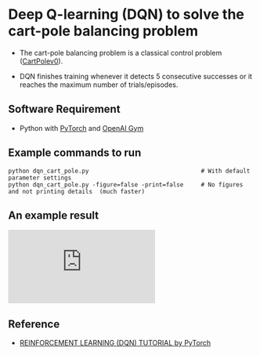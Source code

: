 # Deep Q-learning (DQN) to solve the cart-pole balancing problem

* The cart-pole balancing problem is a classical control problem
([CartPolev0](https://github.com/openai/gym/wiki/CartPole-v0)).

* DQN finishes training whenever it detects 5 consecutive successes or it reaches the maximum number of trials/episodes.

## Software Requirement
* Python with [PyTorch](https://pytorch.org/) and [OpenAI Gym](https://gym.openai.com/)

## Example commands to run
```
python dqn_cart_pole.py                                # With default parameter settings
python dqn_cart_pole.py -figure=false -print=false     # No figures and not printing details  (much faster)
```
## An example result
![alt text](https://raw.github.com/exalearn/reinforcement_learning/blob/master/DQN/cart_pole/epi_reward.pdf)

## Reference
* [REINFORCEMENT LEARNING (DQN) TUTORIAL by PyTorch](https://pytorch.org/tutorials/intermediate/reinforcement_q_learning.html)
